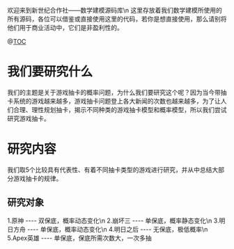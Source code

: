 欢迎来到新世纪合作社——数学建模源码库\n
这里存放着我们数学建模所使用的所有源码，各位可以借鉴或直接使用这里的代码，若你是想直接使用，那么请别将他们用于商业活动中，它们是非盈利性的。

@[TOC](我们的数学建模)

# 我们要研究什么

我们的主题是关于游戏抽卡的概率问题，为什么我们要研究这个呢？因为当今带抽卡系统的游戏越来越多，游戏抽卡问题登上各大新闻的次数也越来越多，为了让人们合理、理性规划抽卡，揭示不同种类的游戏抽卡模型和概率模型，所以我们尝试研究游戏抽卡。

# 研究内容

我们取5个比较具有代表性、有着不同抽卡类型的游戏进行研究，并从中总结大部分游戏抽卡的规律。

## 研究对象

1.原神 ---- 双保底，概率动态变化\n
2.崩坏三 ---- 单保底，概率静态变化\n
3.明日方舟 ---- 单保底，概率动态变化\n
4.明日之后 ---- 无保底，极低概率\n
5.Apex英雄 ---- 单保底，保底所需次数大，一次多抽
